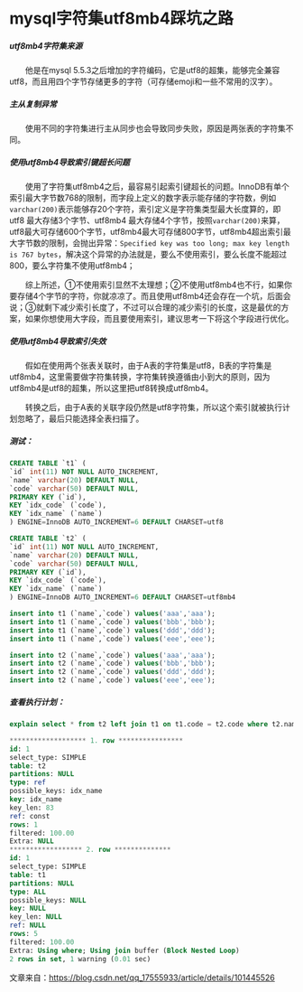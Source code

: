 # mysql字符集utf8mb4踩坑之路

##### utf8mb4字符集来源

&emsp;&emsp;他是在mysql 5.5.3之后增加的字符编码，它是utf8的超集，能够完全兼容utf8，而且用四个字节存储更多的字符（可存储emoji和一些不常用的汉字）。

##### 主从复制异常

&emsp;&emsp;使用不同的字符集进行主从同步也会导致同步失败，原因是两张表的字符集不同。

##### 使用utf8mb4导致索引键超长问题

&emsp;&emsp;使用了字符集utf8mb4之后，最容易引起索引键超长的问题。InnoDB有单个索引最大字节数768的限制，而字段上定义的数字表示能存储的字符数，例如`varchar(200)`表示能够存20个字符，索引定义是字符集类型最大长度算的，即utf8 最大存储3个字节、utf8mb4 最大存储4个字节，按照`varchar(200)`来算，utf8最大可存储600个字节，utf8mb4最大可存储800字节，utf8mb4超出索引最大字节数的限制，会抛出异常：`Specified key was too long; max key length is 767 bytes`，解决这个异常的办法就是，要么不使用索引，要么长度不能超过800，要么字符集不使用utf8mb4；

&emsp;&emsp;综上所述，①不使用索引显然不太理想；②不使用utf8mb4也不行，如果你要存储4个字节的字符，你就凉凉了。而且使用utf8mb4还会存在一个坑，后面会说；③就剩下减少索引长度了，不过可以合理的减少索引的长度，这是最优的方案，如果你想使用大字段，而且要使用索引，建议思考一下将这个字段进行优化。

##### 使用utf8mb4导致索引失效

&emsp;&emsp;假如在使用两个张表关联时，由于A表的字符集是utf8，B表的字符集是utf8mb4，这里需要做字符集转换，字符集转换遵循由小到大的原则，因为utf8mb4是utf8的超集，所以这里把utf8转换成utf8mb4。

&emsp;&emsp;转换之后，由于A表的关联字段仍然是utf8字符集，所以这个索引就被执行计划忽略了，最后只能选择全表扫描了。

##### 测试：

```sql
CREATE TABLE `t1` (
`id` int(11) NOT NULL AUTO_INCREMENT,
`name` varchar(20) DEFAULT NULL,
`code` varchar(50) DEFAULT NULL,
PRIMARY KEY (`id`),
KEY `idx_code` (`code`),
KEY `idx_name` (`name`)
) ENGINE=InnoDB AUTO_INCREMENT=6 DEFAULT CHARSET=utf8

CREATE TABLE `t2` (
`id` int(11) NOT NULL AUTO_INCREMENT,
`name` varchar(20) DEFAULT NULL,
`code` varchar(50) DEFAULT NULL,
PRIMARY KEY (`id`),
KEY `idx_code` (`code`),
KEY `idx_name` (`name`)
) ENGINE=InnoDB AUTO_INCREMENT=6 DEFAULT CHARSET=utf8mb4

insert into t1 (`name`,`code`) values('aaa','aaa');
insert into t1 (`name`,`code`) values('bbb','bbb');
insert into t1 (`name`,`code`) values('ddd','ddd');
insert into t1 (`name`,`code`) values('eee','eee');

insert into t2 (`name`,`code`) values('aaa','aaa');
insert into t2 (`name`,`code`) values('bbb','bbb');
insert into t2 (`name`,`code`) values('ddd','ddd');
insert into t2 (`name`,`code`) values('eee','eee');
```

##### 查看执行计划：

```sql
explain select * from t2 left join t1 on t1.code = t2.code where t2.name = 'dddd';
```

```sql
******************* 1. row ****************
id: 1
select_type: SIMPLE
table: t2
partitions: NULL
type: ref
possible_keys: idx_name
key: idx_name
key_len: 83
ref: const
rows: 1
filtered: 100.00
Extra: NULL
****************** 2. row **************
id: 1
select_type: SIMPLE
table: t1
partitions: NULL
type: ALL
possible_keys: NULL
key: NULL
key_len: NULL
ref: NULL
rows: 5
filtered: 100.00
Extra: Using where; Using join buffer (Block Nested Loop)
2 rows in set, 1 warning (0.01 sec)
```



文章来自：https://blog.csdn.net/qq_17555933/article/details/101445526







